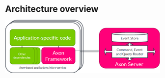 # Architecture overview

![Architecture overview of the Axon platform](.gitbook/assets/axon4architecture.png)

